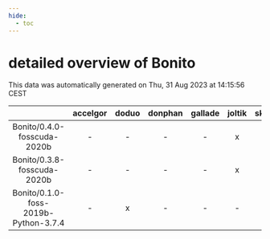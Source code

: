 ```yaml
---
hide:
  - toc
---
```


detailed overview of Bonito
===========================


This data was automatically generated on Thu, 31 Aug 2023 at 14:15:56 CEST  

| |accelgor|doduo|donphan|gallade|joltik|skitty|swalot|victini|
| :---: | :---: | :---: | :---: | :---: | :---: | :---: | :---: | :---: |
|Bonito/0.4.0-fosscuda-2020b|-|-|-|-|x|-|-|-|
|Bonito/0.3.8-fosscuda-2020b|-|-|-|-|x|-|-|-|
|Bonito/0.1.0-foss-2019b-Python-3.7.4|-|x|-|-|-|x|-|x|
